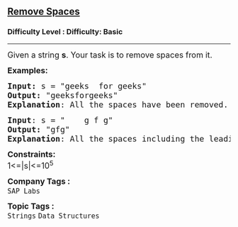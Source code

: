 <h2><a href="https://www.geeksforgeeks.org/problems/remove-spaces0128/0">Remove Spaces</a></h2><h3>Difficulty Level : Difficulty: Basic</h3><hr><div class="problems_problem_content__Xm_eO"><p><span style="font-size: 18px;">Given a string <strong>s</strong>. Your task is to remove spaces from it.&nbsp;</span></p>
<p><span style="font-size: 18px;"><strong>Examples:</strong></span></p>
<pre><span style="font-size: 18px;"><strong>Input: </strong>s = "geeks&nbsp; for geeks"
<strong>Output:</strong> "geeksforgeeks"
<strong>Explanation</strong>: All the spaces have been removed.</span>
</pre>
<pre><span style="font-size: 18px;"><strong>Input</strong>: s = "&nbsp;&nbsp;&nbsp; g f g"
<strong>Output:</strong> "gfg"
<strong>Explanation</strong>: All the spaces including the leading ones have been removed.</span>
</pre>
<p><span style="font-size: 18px;"><strong>Constraints:</strong><br>1&lt;=|s|&lt;=10<sup>5</sup></span></p></div><p><span style=font-size:18px><strong>Company Tags : </strong><br><code>SAP Labs</code>&nbsp;<br><p><span style=font-size:18px><strong>Topic Tags : </strong><br><code>Strings</code>&nbsp;<code>Data Structures</code>&nbsp;